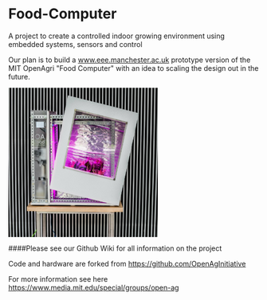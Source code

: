 # Food-Computer
A project to create a controlled indoor growing environment using embedded systems, sensors and control

Our plan is to build a www.eee.manchester.ac.uk  prototype version of the MIT OpenAgri "Food Computer" with an idea to scaling the design out in the future. 

<a href="url"><img src="https://github.com/EEEManchester/Food-Computer/blob/master/Photos/Food%20Computer%20Finished%20Product%20Photo.jpg" align="center" height="300" width="300" ></a>

####Please see our Github Wiki for all information on the project

Code and hardware are forked from https://github.com/OpenAgInitiative

For more information see here
https://www.media.mit.edu/special/groups/open-ag



